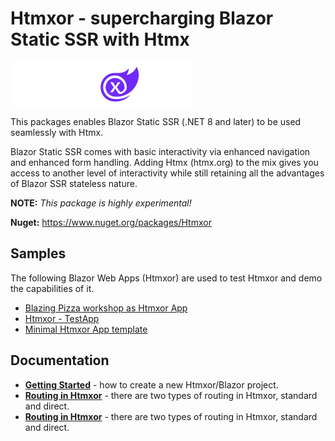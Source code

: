 # Htmxor - supercharging Blazor Static SSR with Htmx
![Htmxor logo](https://github.com/egil/Htmxor/blob/main/docs/htmxor-x.svg)

This packages enables Blazor Static SSR (.NET 8 and later) to be used seamlessly with Htmx.

Blazor Static SSR comes with basic interactivity via enhanced navigation and enhanced form handling.
Adding Htmx (htmx.org) to the mix gives you access to another level of interactivity while still
retaining all the advantages of Blazor SSR stateless nature.

**NOTE:** _This package is highly experimental!_

**Nuget:** https://www.nuget.org/packages/Htmxor

## Samples

The following Blazor Web Apps (Htmxor) are used to test Htmxor and demo the capabilities of it.

- [Blazing Pizza workshop as Htmxor App](https://github.com/egil/Htmxor/tree/main/samples/BlazingPizza)
- [Htmxor - TestApp](https://github.com/egil/Htmxor/tree/main/test/Htmxor.TestApp)
- [Minimal Htmxor App template](https://github.com/egil/Htmxor/tree/main/samples/MinimalHtmxorApp)

## Documentation

- **[Getting Started](https://github.com/egil/Htmxor/blob/main/docs/getting-started.md)** - how to create a new Htmxor/Blazor project.
- **[Routing in Htmxor](https://github.com/egil/Htmxor/blob/main/docs/routing.md)** - there are two types of routing in Htmxor, standard and direct.
- **[Routing in Htmxor](https://github.com/egil/Htmxor/blob/main/docs/routing.md)** - there are two types of routing in Htmxor, standard and direct.

